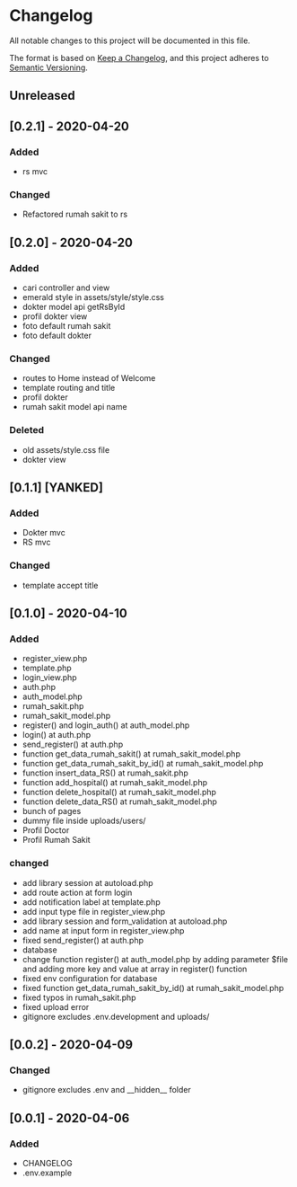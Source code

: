 # Changelog

All notable changes to this project will be documented in this file.

The format is based on [Keep a Changelog](https://keepachangelog.com/en/1.0.0/),
and this project adheres to [Semantic Versioning](https://semver.org/spec/v2.0.0.html).

## Unreleased

## [0.2.1] - 2020-04-20

### Added

* rs mvc

### Changed

* Refactored rumah sakit to rs

## [0.2.0] - 2020-04-20

### Added

* cari controller and view
* emerald style in assets/style/style.css
* dokter model api getRsById
* profil dokter view
* foto default rumah sakit
* foto default dokter

### Changed

* routes to Home instead of Welcome
* template routing and title
* profil dokter
* rumah sakit model api name

### Deleted

* old assets/style.css file
* dokter view

## [0.1.1] [YANKED]

### Added

* Dokter mvc
* RS mvc

### Changed

* template accept title

## [0.1.0] - 2020-04-10

### Added

* register_view.php
* template.php
* login_view.php
* auth.php
* auth_model.php
* rumah_sakit.php
* rumah_sakit_model.php
* register() and login_auth() at auth_model.php
* login() at auth.php
* send_register() at auth.php
* function get_data_rumah_sakit() at rumah_sakit_model.php
* function get_data_rumah_sakit_by_id() at rumah_sakit_model.php
* function insert_data_RS() at rumah_sakit.php
* function add_hospital() at rumah_sakit_model.php
* function delete_hospital() at rumah_sakit_model.php
* function delete_data_RS() at rumah_sakit_model.php
* bunch of pages
* dummy file inside uploads/users/
* Profil Doctor
* Profil Rumah Sakit

### changed

* add library session at autoload.php
* add route action at form login
* add notification label at template.php
* add input type file in register_view.php
* add library session and form_validation at autoload.php
* add name at input form in register_view.php
* fixed send_register() at auth.php
* database
* change function register() at auth_model.php by adding parameter $file and adding more key and value at array in register() function
* fixed env configuration for database
* fixed function get_data_rumah_sakit_by_id() at rumah_sakit_model.php
* fixed typos in rumah_sakit.php
* fixed upload error
* gitignore excludes .env.development and uploads/

## [0.0.2] - 2020-04-09

### Changed

* gitignore excludes .env and \_\_hidden\_\_ folder

## [0.0.1] - 2020-04-06

### Added

* CHANGELOG
* .env.example
